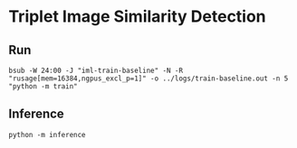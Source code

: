 # Triplet Image Similarity Detection

## Run

`bsub -W 24:00 -J "iml-train-baseline" -N -R "rusage[mem=16384,ngpus_excl_p=1]" -o ../logs/train-baseline.out -n 5 "python -m train"`

## Inference

`python -m inference`